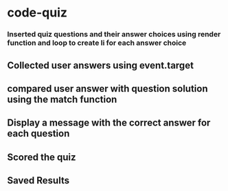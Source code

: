 # code-quiz

### Inserted quiz questions and their answer choices using render function and loop to create li for each answer choice
## Collected user answers using event.target
## compared user answer with question solution using the match function
## Display a message with the correct answer for each question
## Scored the quiz
## Saved Results

